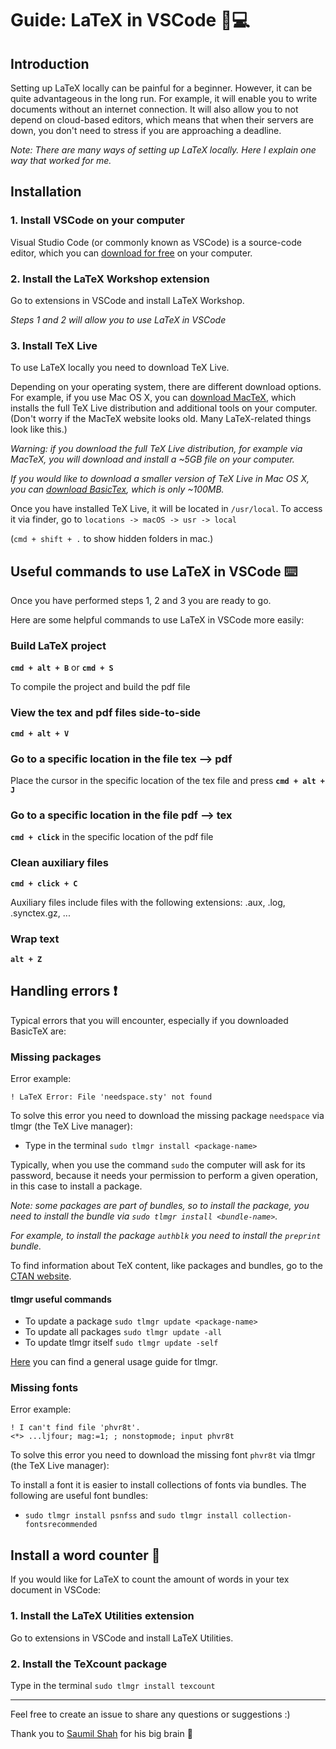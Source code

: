 # Guide: LaTeX in VSCode 📝💻

## Introduction
Setting up LaTeX locally can be painful for a beginner. However, it can be quite advantageous in the long run. For example, it will enable you to write documents without an internet connection. It will also allow you to not depend on cloud-based editors, which means that when their servers are down, you don't need to stress if you are approaching a deadline.

_Note: There are many ways of setting up LaTeX locally. Here I explain one way that worked for me._

## Installation

### 1. Install VSCode on your computer
Visual Studio Code (or commonly known as VSCode) is a source-code editor, which you can [download for free](https://code.visualstudio.com) on your computer.

### 2. Install the LaTeX Workshop extension
Go to extensions in VSCode and install LaTeX Workshop.

_Steps 1 and 2 will allow you to use LaTeX in VSCode_

### 3. Install TeX Live
To use LaTeX locally you need to download TeX Live.

Depending on your operating system, there are different download options. For example, if you use Mac OS X, you can [download MacTeX](https://www.tug.org/mactex/), which installs the full TeX Live distribution and additional tools on your computer. (Don't worry if the MacTeX website looks old. Many LaTeX-related things look like this.)

_Warning: if you download the full TeX Live distribution, for example via MacTeX, you will download and install a ~5GB file on your computer._

_If you would like to download a smaller version of TeX Live in Mac OS X, you can [download BasicTex](https://tug.org/mactex/morepackages.html), which is only ~100MB._

Once you have installed TeX Live, it will be located in `/usr/local`.
To access it via finder, go to `locations -> macOS -> usr -> local`

(`cmd + shift + .` to show hidden folders in mac.)

## Useful commands to use LaTeX in VSCode ⌨️

Once you have performed steps 1, 2 and 3 you are ready to go.

Here are some helpful commands to use LaTeX in VSCode more easily:

### Build LaTeX project
**`cmd + alt + B`** or **`cmd + S`**

To compile the project and build the pdf file

###  View the tex and pdf files side-to-side
**`cmd + alt + V`**

### Go to a specific location in the file tex --> pdf
Place the cursor in the specific location of the tex file and press **`cmd + alt + J`**

### Go to a specific location in the file pdf --> tex
**`cmd + click`** in the specific location of the pdf file

### Clean auxiliary files 
**`cmd + click + C`**

Auxiliary files include files with the following extensions: .aux, .log, .synctex.gz, ...

### Wrap text
**`alt + Z`**

## Handling errors ❗️
Typical errors that you will encounter, especially if you downloaded BasicTeX are:

### Missing packages
Error example:
```
! LaTeX Error: File 'needspace.sty' not found
```

To solve this error you need to download the missing package `needspace` via tlmgr (the TeX Live manager):

* Type in the terminal `sudo tlmgr install <package-name>`

Typically, when you use the command `sudo` the computer will ask for its password, because it needs your permission to perform a given operation, in this case to install a package.

_Note: some packages are part of bundles, so to install the package, you need to install the bundle via `sudo tlmgr install <bundle-name>`._

_For example, to install the package `authblk` you need to install the `preprint` bundle._ 

To find information about TeX content, like packages and bundles, go to the [CTAN website](https://www.ctan.org).


#### tlmgr useful commands

* To update a package `sudo tlmgr update <package-name>`
* To update all packages `sudo tlmgr update -all`
* To update tlmgr itself `sudo tlmgr update -self`

[Here](http://tug.ctan.org/info/tlmgrbasics/doc/tlmgr.pdf) you can find a general usage guide for tlmgr.

### Missing fonts
Error example: 
```
! I can't find file 'phvr8t'.
<*> ...ljfour; mag:=1; ; nonstopmode; input phvr8t

```

To solve this error you need to download the missing font `phvr8t` via tlmgr (the TeX Live manager):

To install a font it is easier to install collections of fonts via bundles. The following are useful font bundles:

* `sudo tlmgr install psnfss` and `sudo tlmgr install collection-fontsrecommended`

## Install a word counter 🔢
If you would like for LaTeX to count the amount of words in your tex document in VSCode:

### 1. Install the LaTeX Utilities extension
Go to extensions in VSCode and install LaTeX Utilities.

### 2. Install the TeXcount package
Type in the terminal `sudo tlmgr install texcount`

--------------------------

Feel free to create an issue to share any questions or suggestions :)

Thank you to [Saumil Shah](https://github.com/saumil-sh) for his big brain 👾
